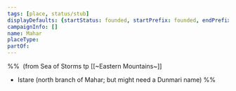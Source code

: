 ```yaml
---
tags: [place, status/stub]
displayDefaults: {startStatus: founded, startPrefix: founded, endPrefix: destroyed, endStatus: destroyed}
campaignInfo: []
name: Mahar
placeType:
partOf:
---
```

%%  (from Sea of Storms tp [[~Eastern Mountains~]]  
* Istare (north branch of Mahar; but might need a Dunmari name) %%
